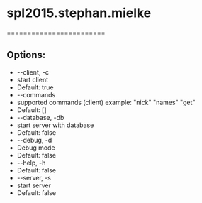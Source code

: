 # spl2015.stephan.mielke
========================

Options:
--------
- --client, -c
 - start client
 - Default: true
- --commands
 - supported commands (client) example: "nick" "names" "get"
 - Default: []
- --database, -db
 - start server with database
 - Default: false
- --debug, -d
 - Debug mode
 - Default: false
- --help, -h
 - Default: false
- --server, -s
 - start server
 - Default: false
